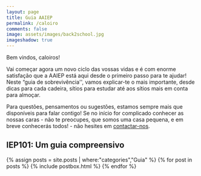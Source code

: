 ```yaml
---
layout: page
title: Guia AAIEP
permalink: /caloiro
comments: false
image: assets/images/back2school.jpg
imageshadow: true
---
```

Bem vindos, caloiros!

Vai começar agora um novo ciclo das vossas vidas e é com enorme satisfação que a AAIEP está aqui desde o primeiro passo para te ajudar! Neste “guia de sobrevivência'', vamos explicar-te o mais importante, desde dicas para cada cadeira, sítios para estudar até aos sítios mais em conta para almoçar.

Para questões, pensamentos ou sugestões, estamos sempre mais que disponíveis para falar contigo! Se no início for complicado conhecer as nossas caras - não te preocupes, que somos uma casa pequena, e em breve conhecerás todos! - não hesites em [contactar-nos](contactos).

## IEP101: Um guia compreensivo
{% assign posts = site.posts | where:"categories","Guia" %}
{% for post in posts %}
  {% include postbox.html %}
{% endfor %}
